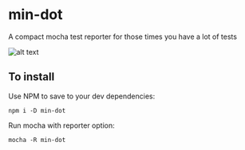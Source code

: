 # min-dot
A compact mocha test reporter for those times you have a lot of tests

![alt text](https://github.com/drdelambre/min-dot/raw/master/screen-shot.png "For the visually inclined")

## To install

Use NPM to save to your dev dependencies:

```
npm i -D min-dot
```

Run mocha with reporter option:

```
mocha -R min-dot
```
